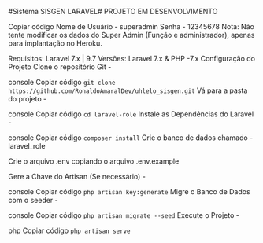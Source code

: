 #Sistema SISGEN LARAVEL#
PROJETO EM DESENVOLVIMENTO

Copiar código
Nome de Usuário - superadmin
Senha - 12345678
Nota: Não tente modificar os dados do Super Admin (Função e administrador), apenas para implantação no Heroku.

Requisitos:
Laravel 7.x | 9.7
Versões:
Laravel 7.x & PHP -7.x
Configuração do Projeto
Clone o repositório Git -

console
Copiar código
```git clone https://github.com/RonaldoAmaralDev/uhlelo_sisgen.git```
Vá para a pasta do projeto -

console
Copiar código
```cd laravel-role```
Instale as Dependências do Laravel -

console
Copiar código
```composer install```
Crie o banco de dados chamado - laravel_role

Crie o arquivo .env copiando o arquivo .env.example

Gere a Chave do Artisan (Se necessário) -

console
Copiar código
```php artisan key:generate```
Migre o Banco de Dados com o seeder -

console
Copiar código
```php artisan migrate --seed```
Execute o Projeto -

php
Copiar código
```php artisan serve```


